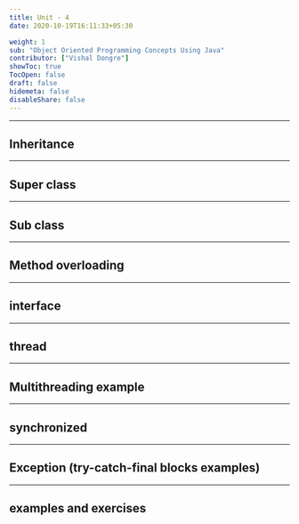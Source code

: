 ```yaml
---
title: Unit - 4
date: 2020-10-19T16:11:33+05:30

weight: 1
sub: "Object Oriented Programming Concepts Using Java"
contributor: ["Vishal Dongre"]
showToc: true
TocOpen: false
draft: false
hidemeta: false
disableShare: false
---
```


---

## Inheritance

---

## Super class

---

## Sub class

---

## Method overloading

---

## interface

---

## thread

---

## Multithreading example

---

## synchronized

---

## Exception (try-catch-final blocks examples)

---

## examples and exercises
